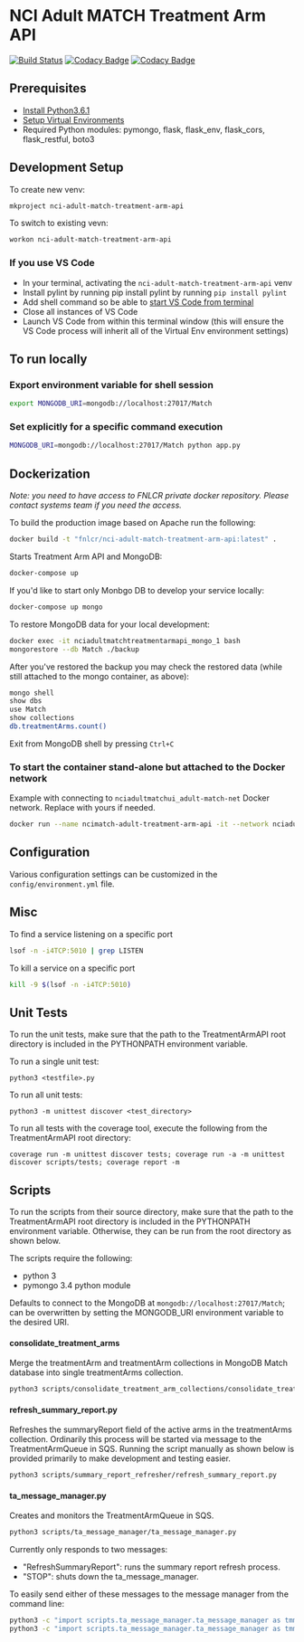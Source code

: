 # NCI Adult MATCH Treatment Arm API

[![Build Status](https://travis-ci.org/CBIIT/nci-adult-match-treatment-arm-api.svg?branch=master)](https://travis-ci.org/CBIIT/nci-adult-match-treatment-arm-api)
[![Codacy Badge](https://api.codacy.com/project/badge/Grade/8381ca15e9e341fdaf7036ff0a5d57e5)](https://www.codacy.com/app/FNLCR/nci-adult-match-treatment-arm-api?utm_source=github.com&amp;utm_medium=referral&amp;utm_content=CBIIT/nci-adult-match-treatment-arm-api&amp;utm_campaign=Badge_Grade)
[![Codacy Badge](https://api.codacy.com/project/badge/Coverage/8381ca15e9e341fdaf7036ff0a5d57e5)](https://www.codacy.com/app/FNLCR/nci-adult-match-treatment-arm-api?utm_source=github.com&amp;utm_medium=referral&amp;utm_content=CBIIT/nci-adult-match-treatment-arm-api&amp;utm_campaign=Badge_Coverage)

## Prerequisites

* [Install Python3.6.1](http://www.marinamele.com/2014/07/install-python3-on-mac-os-x-and-use-virtualenv-and-virtualenvwrapper.html)
* [Setup Virtual Environments](https://realpython.com/blog/python/python-virtual-environments-a-primer/)
* Required Python modules:  pymongo, flask, flask_env, flask_cors, flask_restful, boto3

## Development Setup

To create new venv:

```bash
mkproject nci-adult-match-treatment-arm-api
```

To switch to existing vevn:

```bash
workon nci-adult-match-treatment-arm-api
```

### If you use VS Code

* In your terminal, activating the `nci-adult-match-treatment-arm-api` venv
* Install pylint by running pip install pylint by running `pip install pylint`
* Add shell command so be able to [start VS Code from terminal](https://code.visualstudio.com/docs/setup/mac#_command-line)
* Close all instances of VS Code
* Launch VS Code from within this terminal window (this will ensure the VS Code process will inherit all of the Virtual Env environment settings)

## To run locally

### Export environment variable for shell session

```bash
export MONGODB_URI=mongodb://localhost:27017/Match
```

### Set explicitly for a specific command execution

```bash
MONGODB_URI=mongodb://localhost:27017/Match python app.py
```

## Dockerization

*Note: you need to have access to FNLCR private docker repository. Please contact systems team if you need the access.*

To build the production image based on Apache run the following:

```bash
docker build -t "fnlcr/nci-adult-match-treatment-arm-api:latest" .
```

Starts Treatment Arm API and MongoDB:

```bash
docker-compose up
```

If you'd like to start only Monbgo DB to develop your service locally:

```bash
docker-compose up mongo
```

To restore MongoDB data for your local development:

```bash
docker exec -it nciadultmatchtreatmentarmapi_mongo_1 bash
mongorestore --db Match ./backup
```

After you've restored the backup you may check the restored data (while still attached to the mongo container, as above):

```bash
mongo shell
show dbs
use Match
show collections
db.treatmentArms.count()
```

Exit from MongoDB shell by pressing `Ctrl+C`

### To start the container stand-alone but attached to the Docker network

Example with connecting to `nciadultmatchui_adult-match-net` Docker network. Replace with yours if needed.

```bash
docker run --name ncimatch-adult-treatment-arm-api -it --network nciadultmatchui_adult-match-net -e ENVIRONMENT=test -e MONGODB_URI=mongodb://mongo:27017/Match -p 5010:5010 fnlcr/nci-adult-match-treatment-arm-api:latest
```

## Configuration
Various configuration settings can be customized in the `config/environment.yml` file.

## Misc

To find a service listening on a specific port

```bash
lsof -n -i4TCP:5010 | grep LISTEN
```

To kill a service on a specific port

```bash
kill -9 $(lsof -n -i4TCP:5010)
```
## Unit Tests
To run the unit tests, make sure that the path to the TreatmentArmAPI root directory is included in the PYTHONPATH
environment variable.

To run a single unit test:
```
python3 <testfile>.py
```

To run all unit tests:
```
python3 -m unittest discover <test_directory>
```

To run all tests with the coverage tool, execute the following from the TreatmentArmAPI root directory:
```
coverage run -m unittest discover tests; coverage run -a -m unittest discover scripts/tests; coverage report -m
```

## Scripts
To run the scripts from their source directory, make sure that the path to the TreatmentArmAPI root directory is 
included in the PYTHONPATH environment variable.  Otherwise, they can be run from the root directory as shown below.

The scripts require the following:

* python 3
* pymongo 3.4 python module

Defaults to connect to the MongoDB at ```mongodb://localhost:27017/Match```; can be overwritten by setting the 
MONGODB_URI environment variable to the desired URI.

#### consolidate_treatment_arms
Merge the treatmentArm and treatmentArm collections in MongoDB Match database into single treatmentArms collection.

```bash
python3 scripts/consolidate_treatment_arm_collections/consolidate_treatment_arm_collections.py
```

#### refresh_summary_report.py
Refreshes the summaryReport field of the active arms in the treatmentArms collection.  Ordinarily this process will be 
started via message to the TreatmentArmQueue in SQS.  Running the script manually as shown below is provided primarily 
to make development and testing easier.

```bash
python3 scripts/summary_report_refresher/refresh_summary_report.py
```

#### ta_message_manager.py
Creates and monitors the TreatmentArmQueue in SQS.
```bash
python3 scripts/ta_message_manager/ta_message_manager.py
```
Currently only responds to two messages:
* "RefreshSummaryReport":  runs the summary report refresh process.
* "STOP":  shuts down the ta_message_manager.

To easily send either of these messages to the message manager from the command line:
```bash
python3 -c "import scripts.ta_message_manager.ta_message_manager as tmm; tmm.send_message_to_ta_queue(tmm.REFRESH_MSG)"
python3 -c "import scripts.ta_message_manager.ta_message_manager as tmm; tmm.send_message_to_ta_queue(tmm.STOP_MSG)"
```
